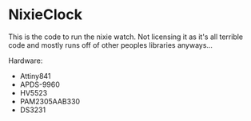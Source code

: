 # NixieClock

This is the code to run the nixie watch. Not licensing it as it's all terrible code and mostly runs off of other peoples libraries anyways...

Hardware:

- Attiny841
- APDS-9960
- HV5523
- PAM2305AAB330
- DS3231
